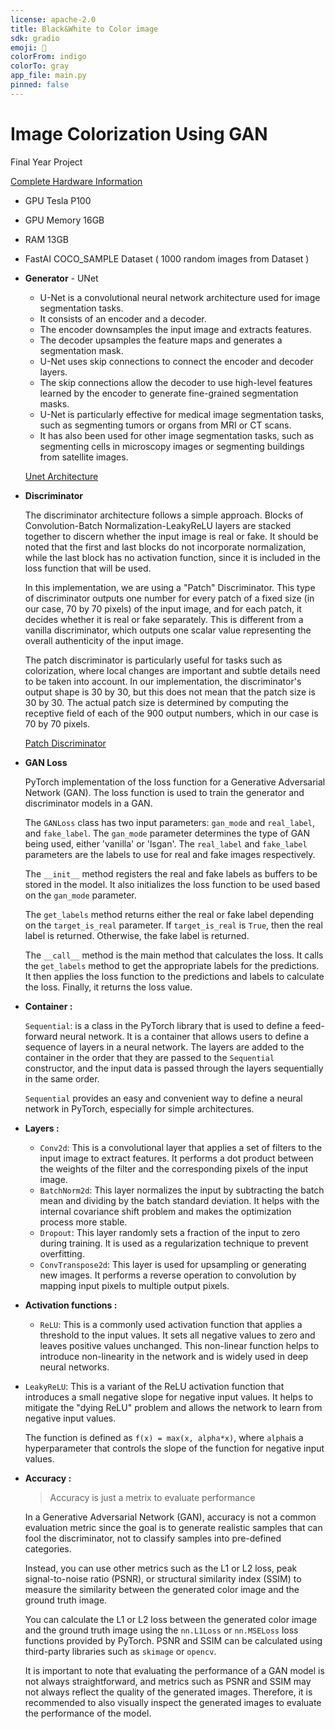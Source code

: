 ```yaml
---
license: apache-2.0
title: Black&White to Color image
sdk: gradio
emoji: 🚀
colorFrom: indigo
colorTo: gray
app_file: main.py
pinned: false
---
```


# Image Colorization Using GAN

Final Year Project 

[Complete Hardware Information](https://www.notion.so/Complete-Hardware-Information-65caf7e3087b4545bdfbe1931777a326)

- GPU Tesla P100
- GPU Memory 16GB
- RAM 13GB
- FastAI COCO_SAMPLE Dataset ( 1000 random images from Dataset )
- **Generator** - UNet
    - U-Net is a convolutional neural network architecture used for image segmentation tasks.
    - It consists of an encoder and a decoder.
    - The encoder downsamples the input image and extracts features.
    - The decoder upsamples the feature maps and generates a segmentation mask.
    - U-Net uses skip connections to connect the encoder and decoder layers.
    - The skip connections allow the decoder to use high-level features learned by the encoder to generate fine-grained segmentation masks.
    - U-Net is particularly effective for medical image segmentation tasks, such as segmenting tumors or organs from MRI or CT scans.
    - It has also been used for other image segmentation tasks, such as segmenting cells in microscopy images or segmenting buildings from satellite images.

    [Unet Architecture](https://www.notion.so/Unet-Architecture-35ada346e96940a3978a6e2ab37d5c57)

- **Discriminator**
    
    The discriminator architecture follows a simple approach. Blocks of Convolution-Batch Normalization-LeakyReLU layers are stacked together to discern whether the input image is real or fake. It should be noted that the first and last blocks do not incorporate normalization, while the last block has no activation function, since it is included in the loss function that will be used.
    
    In this implementation, we are using a "Patch" Discriminator. This type of discriminator outputs one number for every patch of a fixed size (in our case, 70 by 70 pixels) of the input image, and for each patch, it decides whether it is real or fake separately. This is different from a vanilla discriminator, which outputs one scalar value representing the overall authenticity of the input image.
    
    The patch discriminator is particularly useful for tasks such as colorization, where local changes are important and subtle details need to be taken into account. In our implementation, the discriminator's output shape is 30 by 30, but this does not mean that the patch size is 30 by 30. The actual patch size is determined by computing the receptive field of each of the 900 output numbers, which in our case is 70 by 70 pixels.
    
    [Patch Discriminator](https://www.notion.so/Patch-Discriminator-b705f4a2759f4a01b4875fd6426be63e)
    
- **GAN Loss**
    
    PyTorch implementation of the loss function for a Generative Adversarial Network (GAN). The loss function is used to train the generator and discriminator models in a GAN.
    
    The `GANLoss` class has two input parameters: `gan_mode` and `real_label`, and `fake_label`. The `gan_mode` parameter determines the type of GAN being used, either 'vanilla' or 'lsgan'. The `real_label` and `fake_label` parameters are the labels to use for real and fake images respectively.
    
    The `__init__` method registers the real and fake labels as buffers to be stored in the model. It also initializes the loss function to be used based on the `gan_mode` parameter.
    
    The `get_labels` method returns either the real or fake label depending on the `target_is_real` parameter. If `target_is_real` is `True`, then the real label is returned. Otherwise, the fake label is returned.
    
    The `__call__` method is the main method that calculates the loss. It calls the `get_labels` method to get the appropriate labels for the predictions. It then applies the loss function to the predictions and labels to calculate the loss. Finally, it returns the loss value.
    
- **Container :**
    
    `Sequential`: is a class in the PyTorch library that is used to define a feed-forward neural network. It is a container that allows users to define a sequence of layers in a neural network. The layers are added to the container in the order that they are passed to the `Sequential` constructor, and the input data is passed through the layers sequentially in the same order.
    
    `Sequential` provides an easy and convenient way to define a neural network in PyTorch, especially for simple architectures.
    
- **Layers :**
    - `Conv2d`: This is a convolutional layer that applies a set of filters to the input image to extract features. It performs a dot product between the weights of the filter and the corresponding pixels of the input image.
    - `BatchNorm2d`: This layer normalizes the input by subtracting the batch mean and dividing by the batch standard deviation. It helps with the internal covariance shift problem and makes the optimization process more stable.
    - `Dropout`: This layer randomly sets a fraction of the input to zero during training. It is used as a regularization technique to prevent overfitting.
    - `ConvTranspose2d`: This layer is used for upsampling or generating new images. It performs a reverse operation to convolution by mapping input pixels to multiple output pixels.

- **Activation functions :**
    - `ReLU`: This is a commonly used activation function that applies a threshold to the input values. It sets all negative values to zero and leaves positive values unchanged. This non-linear function helps to introduce non-linearity in the network and is widely used in deep neural networks.
- `LeakyReLU`: This is a variant of the ReLU activation function that introduces a small negative slope for negative input values. It helps to mitigate the "dying ReLU" problem and allows the network to learn from negative input values.
    
    The function is defined as `f(x) = max(x, alpha*x)`, where `alpha`is a hyperparameter that controls the slope of the function for negative input values.
    

- **Accuracy  :**
    
    > Accuracy is just a metrix to evaluate performance
    > 
    
    In a Generative Adversarial Network (GAN), accuracy is not a common evaluation metric since the goal is to generate realistic samples that can fool the discriminator, not to classify samples into pre-defined categories. 
    
    Instead, you can use other metrics such as the L1 or L2 loss, peak signal-to-noise ratio (PSNR), or structural similarity index (SSIM) to measure the similarity between the generated color image and the ground truth image.
    
    You can calculate the L1 or L2 loss between the generated color image and the ground truth image using the `nn.L1Loss` or `nn.MSELoss` loss functions provided by PyTorch. PSNR and SSIM can be calculated using third-party libraries such as `skimage` or `opencv`.
    
    It is important to note that evaluating the performance of a GAN model is not always straightforward, and metrics such as PSNR and SSIM may not always reflect the quality of the generated images. Therefore, it is recommended to also visually inspect the generated images to evaluate the performance of the model.